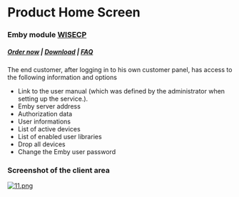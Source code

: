 # Product Home Screen

### Emby module **[WISECP](https://puqcloud.com/link.php?id=78)** 

##### [Order now](https://puqcloud.com/index.php?rp=/store/wisecp-module-emby) | [Download](https://download.puqcloud.com/WISECP/Product/PUQ_WISECP-Emby/) | [FAQ](https://faq.puqcloud.com/)

The end customer, after logging in to his own customer panel, has access to the following information and options

- Link to the user manual (which was defined by the administrator when setting up the service.).
- Emby server address
- Authorization data
- User informations
- List of active devices
- List of enabled user libraries
- Drop all devices
- Change the Emby user password


### Screenshot of the client area

[![11.png](https://doc.puq.info/uploads/images/gallery/2023-11/scaled-1680-/0h611.png)](https://doc.puq.info/uploads/images/gallery/2023-11/0h611.png)